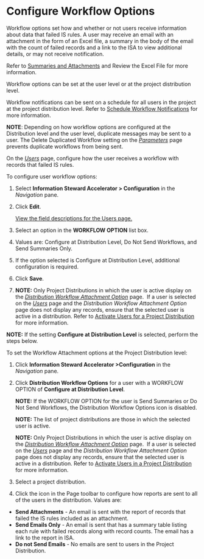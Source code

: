 # Configure Workflow Options

Workflow options set how and whether or not users receive information
about data that failed IS rules. A user may receive an email with an
attachment in the form of an Excel file, a summary in the body of the
email with the count of failed records and a link to the ISA to view
additional details, or may not receive notification.

Refer to [Summaries and Attachments](Summaries_and_Attachments.htm) and
Review the Excel File for more information.

Workflow options can be set at the user level or at the project
distribution level.

Workflow notifications can be sent on a schedule for all users in the
project at the project distribution level. Refer to [Schedule Workflow
Notifications](Schedule_Workflow_Notifications.htm) for more
information.

<span style="font-weight: bold;">NOTE</span>: Depending on how workflow
options are configured at the Distribution level and the user level,
duplicate messages may be sent to a user. The Delete Duplicated Workflow
setting on the
<span style="font-style: italic;">[Parameters](../Page_Desc/ISA_Parameters.htm)</span>
page prevents duplicate workflows from being sent.

On the *[Users](../Page_Desc/Users_ISA.htm)* page, configure how the
user receives a workflow with records that failed IS rules.

To configure user workflow options:

1.  Select <span style="font-weight: bold;">Information Steward
    Accelerator \> </span>**Configuration** in the *Navigation* pane.

2.  Click **Edit**.
    
    <span style="color: #0000ff;">[View the field descriptions for the
    Users page.](../Page_Desc/Users_ISA.htm)</span>

3.  Select an option in the **WORKFLOW OPTION** list box.

4.  Values are: Configure at Distribution Level, Do Not Send Workflows,
    and Send Summaries Only.

5.  If the option selected is Configure at Distribution Level,
    additional configuration is required.

6.  Click **Save**.

7.  **NOTE:** Only Project Distributions in which the user is
    active display on the
    <span style="font-style: italic;">[Distribution Workflow Attachment
    Option](../Page_Desc/Distribution_Workflow_Attachment_Option.htm)</span>
    page.  If a user is selected on the
    <span style="font-style: italic;">[Users](../Page_Desc/Users_ISA.htm)</span>
    page and the <span style="font-style: italic;">Distribution Workflow
    Attachment Option</span> page does not display any records, ensure
    that the selected user is active in a distribution. Refer to
    [Activate Users for a Project
    Distribution](Add_Users_to_a_Project_Distribution.htm) for more
    information.

**NOTE:** If the setting <span style="font-weight: bold;">Configure at
Distribution Level</span> is selected, perform the steps below.

To set the Workflow Attachment options at the Project Distribution
level:

1.  Click <span style="font-weight: bold;">Information Steward
    Accelerator \></span>**Configuration** in the
    <span style="font-style: italic;">Navigation</span> pane.

2.  Click **Distribution Workflow Options** for a user with a WORKFLOW
    OPTION of **Configure at Distribution Level**.
    
    **NOTE:** If the WORKFLOW OPTION for the user is Send Summaries or
    Do Not Send Workflows, the Distribution Workflow Options icon is
    disabled.
    
    **NOTE:** The list of project distributions are those in which the
    selected user is active.
    
    **NOTE:** Only Project Distributions in which the user is active
    display on the <span style="font-style: italic;">[Distribution
    Workflow Attachment
    Option](../Page_Desc/Distribution_Workflow_Attachment_Option.htm)</span>
    page.  If a user is selected on the
    <span style="font-style: italic;">[Users](../Page_Desc/Users_ISA.htm)</span>
    page and the <span style="font-style: italic;">Distribution Workflow
    Attachment Option</span> page does not display any records, ensure
    that the selected user is active in a distribution. Refer to
    [Activate Users in a Project
    Distribution](Add_Users_to_a_Project_Distribution.htm) for more
    information.

3.  Select a project distribution.

4.  Click the icon in the Page toolbar to configure how reports are sent
    to all of the users in the distribution. Values are:

<!-- end list -->

  - **Send Attachments** - An email is sent with the report of records
    that failed the IS rules included as an attachment.
  - **Send Emails Only** - An email is sent that has a summary table
    listing each rule with failed records along with record counts. The
    email has a link to the report in ISA.
  - **Do not Send Emails** - No emails are sent to users in the Project
    Distribution.
